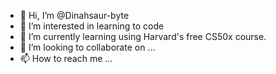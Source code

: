 - 👋 Hi, I’m @Dinahsaur-byte
- 👀 I’m interested in learning to code
- 🌱 I’m currently learning using Harvard's free CS50x course.
- 💞️ I’m looking to collaborate on ...
- 📫 How to reach me ...

<!---
Dinahsaur-byte/Dinahsaur-byte is a ✨ special ✨ repository because its `README.md` (this file) appears on your GitHub profile.
You can click the Preview link to take a look at your changes.
--->
